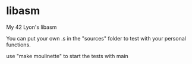 # libasm
My 42 Lyon's libasm

You can put your own .s in the "sources" folder to test with your personal functions.

use "make moulinette" to start the tests with main